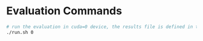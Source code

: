 # Evaluation Commands

```bash
# run the evaluation in cuda=0 device, the results file is defined in the run.sh file
./run.sh 0
```

